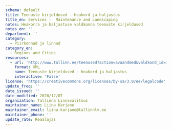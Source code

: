 ```yaml
---
schema: default
title: Teenuste kirjeldused - heakord ja haljastus
title_en: Services -  Maintenance and Landscaping
notes: Heakorra ja haljastuse valdkonna teenuste kirjeldused
notes_en: ''
department: ''
category:
  - Piirkonnad ja linnad
category_en:
  - Regions and Cities
resources:
  - url: 'http://www.tallinn.ee/teenused?action=avaandmed&valdkond_id=13'
    format: XML
    name: Teenuste kirjeldused - heakord ja haljastus
    interactive: 'False'
license: 'https://creativecommons.org/licenses/by-sa/3.0/ee/legalcode'
update_freq: ''
date_issued: ''
date_modified: 2020/12/07
organization: Tallinna Linnavalitsus
maintainer_name: Liina Karjane
maintainer_email: liina.karjane@tallinnlv.ee
maintainer_phone: ''
update_rate: Reaalajas
---
```

